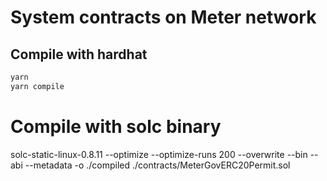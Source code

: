 # System contracts on Meter network

## Compile with hardhat

```bash
yarn
yarn compile
```
# Compile with solc binary
solc-static-linux-0.8.11 --optimize --optimize-runs 200 --overwrite --bin --abi --metadata  -o ./compiled ./contracts/MeterGovERC20Permit.sol
